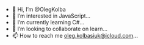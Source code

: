 - 👋 Hi, I’m @OlegKolba
- 👀 I’m interested in  JavaScript...
- 🌱 I’m currently learning C#...
- 💞️ I’m looking to collaborate on learn...
- 📫 How to reach me oleg.kolbasiuk@icloud.com...

<!---
OlegKolba/OlegKolba is a ✨ special ✨ repository because its `README.md` (this file) appears on your GitHub profile.
You can click the Preview link to take a look at your changes.
--->
